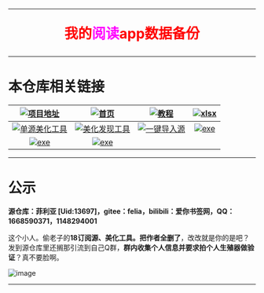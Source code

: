 
---

<p align="center" style="color:red;font-size:28px;font-weight:bold"> 我的<span style="color:#ff00ff">阅读</span>app数据备份</p>

---


# 本仓库相关链接

| [![项目地址](https://img.shields.io/badge/GitHub-项目地址-66ccff)](https://github.com/oli-fa/YueDuBackup/) | [![首页](https://img.shields.io/badge/首页-首页-E5C681)](https://oli-fa.github.io/YueDuBackup/) | [![教程](https://img.shields.io/badge/教程-小白入门-46954A)](https://oli-fa.github.io/YueDuBackup/) | [![xlsx](https://img.shields.io/badge/下载-资源整理-red)](https://github.com/oli-fa/YueDuBackup/blob/master/%E6%95%B0%E6%8D%AE%E6%95%B4%E7%90%86.xlsx) |
| :----------------------------------------------------------: | :----------------------------------------------------------: | :----------------------------------------------------------: | :----------------------------------------------------------: |
| [![单源美化工具](https://img.shields.io/badge/工具-单源美化发现-015DA0)](https://oli-fa.github.io/YueDuBackup/tool) | [![美化发现工具](https://img.shields.io/badge/工具-批量美化发现-015DA0)](https://oli-fa.github.io/YueDuBackup/tool1) | [![一键导入源](https://img.shields.io/badge/工具-一键导入源-015DA0)](https://oli-fa.github.io/YueDuBackup/import) |[![exe](https://img.shields.io/badge/exe-书源校验工具-015DA0)](https://github.com/oli-fa/YueDuBackup/tree/master/Tool/checkBookSource.exe) | 
| [![exe](https://img.shields.io/badge/exe-批量美化发现-015DA0)](https://github.com/oli-fa/YueDuBackup/tree/master/Tool/toBeautify.exe) | [![exe](https://img.shields.io/badge/releases-版本发布-aec7ec)](https://github.com/oli-fa/YueDuBackup/releases)  |                                                              |

---

# 公示

**源仓库：菲利亚 [Uid:13697]，gitee：felia，bilibili：爱你书签网，QQ：1668590371，1148294001**

这个小人。偷老子的**18订阅源、美化工具。把作者全删了**，改改就是你的是吧？发到源仓库里还搁那引流到自己Q群，**群内收集个人信息并要求拍个人生殖器做验证**？真不要脸啊。

![image](https://user-images.githubusercontent.com/49548316/146642284-1fbb9d89-4d7f-4b0d-8781-48d6e514489f.png)

---
